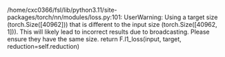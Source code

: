 <!--
 * @Author: HenryVarro666 1504517223@qq.com
 * @Date: 2024-07-19 10:07:53
 * @LastEditors: HenryVarro666 1504517223@qq.com
 * @LastEditTime: 2024-07-19 10:07:56
 * @FilePath: /Spherical_U-Net/Error.md
 * @Description: 这是默认设置,请设置`customMade`, 打开koroFileHeader查看配置 进行设置: https://github.com/OBKoro1/koro1FileHeader/wiki/%E9%85%8D%E7%BD%AE
-->
/home/cxc0366/fsl/lib/python3.11/site-packages/torch/nn/modules/loss.py:101: UserWarning: Using a target size (torch.Size([40962])) that is different to the input size (torch.Size([40962, 1])). This will likely lead to incorrect results due to broadcasting. Please ensure they have the same size.
  return F.l1_loss(input, target, reduction=self.reduction)
